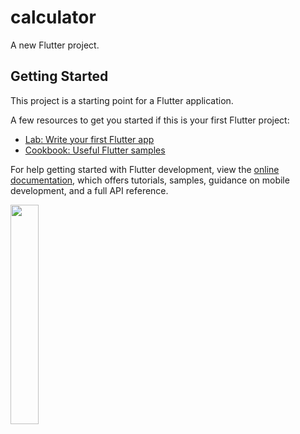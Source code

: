 # calculator

A new Flutter project.

## Getting Started

This project is a starting point for a Flutter application.

A few resources to get you started if this is your first Flutter project:

- [Lab: Write your first Flutter app](https://docs.flutter.dev/get-started/codelab)
- [Cookbook: Useful Flutter samples](https://docs.flutter.dev/cookbook)

For help getting started with Flutter development, view the
[online documentation](https://docs.flutter.dev/), which offers tutorials,
samples, guidance on mobile development, and a full API reference.



<p>
<img src ="https://user-images.githubusercontent.com/120082183/220703856-ab4bf454-5a34-42d7-9981-4c4c11b48ed8.png"height="30%" width="30%">
<p/>

